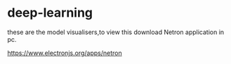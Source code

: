 # deep-learning
these are the model visualisers,to view this download Netron application in pc.

https://www.electronjs.org/apps/netron
